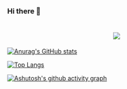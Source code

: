 ### Hi there 👋
<h1 align="center">  <img src="https://readme-typing-svg.herokuapp.com/?lines=fmt.Println(%22Hello%2C%20World!%22);sdcxzx-tester同学祝您今天愉快!&center=true&size=20"> </a> </h1>

[![Anurag's GitHub stats](https://github-readme-stats.vercel.app/api?username=sdcxzx-tester)](https://github.com/anuraghazra/github-readme-stats)

[![Top Langs](https://github-readme-stats.vercel.app/api/top-langs/?username=sdcxzx-tester&layout=compact)](https://github.com/sdcxzx-tester/sdcxzx-tester)


<!--
**sdcxzx-tester/sdcxzx-tester** is a ✨ _special_ ✨ repository because its `README.md` (this file) appears on your GitHub profile.

Here are some ideas to get you started:

- 🔭 I’m currently working on ...
- 🌱 I’m currently learning ...
- 👯 I’m looking to collaborate on ...
- 🤔 I’m looking for help with ...
- 💬 Ask me about ...
- 📫 How to reach me: ...
- 😄 Pronouns: ...
- ⚡ Fun fact: ...
-->
[![Ashutosh's github activity graph](https://github-readme-activity-graph.vercel.app/graph?username=sdcxzx-tester&theme=github)](https://github.com/sdcxzx-tester/sdcxzx-tester)

